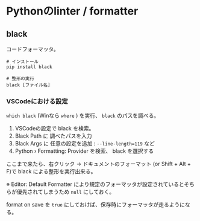 # Pythonのlinter / formatter

## black

コードフォーマッタ。

```shell
# インストール
pip install black

# 整形の実行
black [ファイル名]
```

### VSCodeにおける設定

`which black` (Winなら `where` ) を実行、 `black` のパスを調べる。

1. VSCodeの設定で black を検索。
2. Black Path に 調べたパスを入力
3. Black Args に 任意の設定を追加 : `--line-length=119` など
4. Python › Formatting: Provider を検索、 black を選択する

ここまで来たら、右クリック → ドキュメントのフォーマット (or Shift + Alt + F)で black による整形を実行出来る。

※ Editor: Default Formatter により規定のフォーマッタが設定されているとそちらが優先されてしまうため `null` にしておく。

format on save を `true` にしておけば、保存時にフォーマッタが走るようになる。

